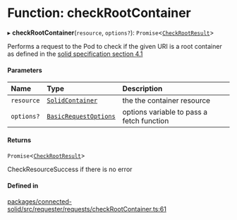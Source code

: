# Function: checkRootContainer

▸ **checkRootContainer**(`resource`, `options?`): `Promise`\<[`CheckRootResult`](../types/CheckRootResult.md)\>

Performs a request to the Pod to check if the given URI is a root container
as defined in the [solid specification section 4.1](https://solidproject.org/TR/protocol#storage-resource)

#### Parameters

| Name | Type | Description |
| :------ | :------ | :------ |
| `resource` | [`SolidContainer`](../classes/SolidContainer.md) | the the container resource |
| `options?` | [`BasicRequestOptions`](../interfaces/BasicRequestOptions.md) | options variable to pass a fetch function |

#### Returns

`Promise`\<[`CheckRootResult`](../types/CheckRootResult.md)\>

CheckResourceSuccess if there is no error

#### Defined in

[packages/connected-solid/src/requester/requests/checkRootContainer.ts:61](https://github.com/o-development/ldo/blob/db87958cb6f858f6cf7340ba5d9536a3a794d587/packages/connected-solid/src/requester/requests/checkRootContainer.ts#L61)
